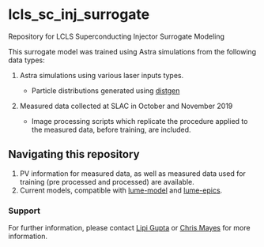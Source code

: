 # lcls_sc_inj_surrogate
Repository for LCLS Superconducting Injector Surrogate Modeling

This surrogate model was trained using Astra simulations from the following data types:

1. Astra simulations using various laser inputs types.
    * Particle distributions generated using [distgen](https://github.com/ColwynGulliford/distgen)

2. Measured data collected at SLAC in October and November 2019
    * Image processing scripts which replicate the procedure applied to the measured data, before training, are included.

## Navigating this repository

1. PV information for measured data, as well as measured data used for training (pre processed and processed) are available. 
2. Current models, compatible with [lume-model](https://github.com/jacquelinegarrahan/lume-model) and [lume-epics](https://github.com/slaclab/lume-epics). 


### Support

For further information, please contact [Lipi Gupta](lipigupta@uchicago.edu) or [Chris Mayes](cmayes@stanford.edu) for more information.
